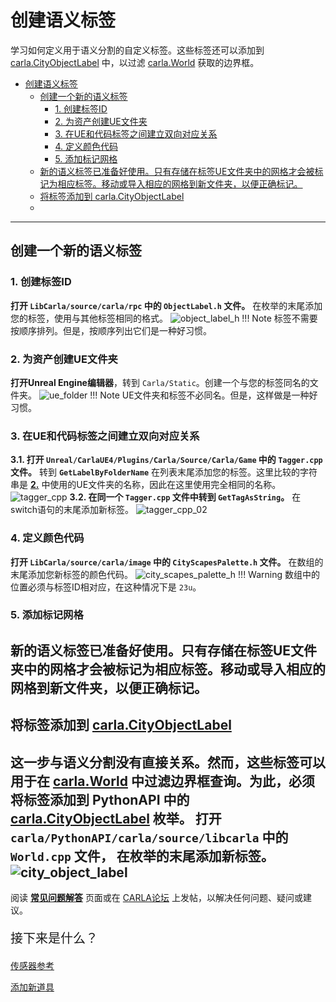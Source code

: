 
# 创建语义标签
学习如何定义用于语义分割的自定义标签。这些标签还可以添加到 [carla.CityObjectLabel](python_api.md#carla.CityObjectLabel) 中，以过滤 [carla.World](python_api.md#carla.World) 获取的边界框。
- [创建语义标签](#创建语义标签)
	- [创建一个新的语义标签](#创建一个新的语义标签)
		- [1. 创建标签ID](#1-创建标签id)
		- [2. 为资产创建UE文件夹](#2-为资产创建ue文件夹)
		- [3. 在UE和代码标签之间建立双向对应关系](#3-在ue和代码标签之间建立双向对应关系)
		- [4. 定义颜色代码](#4-定义颜色代码)
		- [5. 添加标记网格](#5-添加标记网格)
	- [新的语义标签已准备好使用。只有存储在标签UE文件夹中的网格才会被标记为相应标签。移动或导入相应的网格到新文件夹，以便正确标记。](#新的语义标签已准备好使用只有存储在标签ue文件夹中的网格才会被标记为相应标签移动或导入相应的网格到新文件夹以便正确标记)
	- [将标签添加到 carla.CityObjectLabel](#将标签添加到-carlacityobjectlabel)
	- [](#)
---
## 创建一个新的语义标签
### 1. 创建标签ID
__打开 `LibCarla/source/carla/rpc` 中的 `ObjectLabel.h` 文件。__ 在枚举的末尾添加您的标签，使用与其他标签相同的格式。
![object_label_h](img/tuto_D_create_semantic_tags/01_objectlabel_tag.jpg)
!!! Note
    标签不需要按顺序排列。但是，按顺序列出它们是一种好习惯。
### 2. 为资产创建UE文件夹
__打开Unreal Engine编辑器__，转到 `Carla/Static`。创建一个与您的标签同名的文件夹。
![ue_folder](img/tuto_D_create_semantic_tags/02_ue_folder.jpg)
!!! Note
    UE文件夹和标签不必同名。但是，这样做是一种好习惯。
### 3. 在UE和代码标签之间建立双向对应关系
__3.1. 打开 `Unreal/CarlaUE4/Plugins/Carla/Source/Carla/Game` 中的 `Tagger.cpp` 文件。__ 转到 __`GetLabelByFolderName`__ 在列表末尾添加您的标签。这里比较的字符串是 [__2.__](#2-为资产创建UE文件夹) 中使用的UE文件夹的名称，因此在这里使用完全相同的名称。
![tagger_cpp](img/tuto_D_create_semantic_tags/03_tagger_cpp.jpg)
__3.2. 在同一个 `Tagger.cpp` 文件中转到 `GetTagAsString`。__ 在switch语句的末尾添加新标签。
![tagger_cpp_02](img/tuto_D_create_semantic_tags/04_tagger_cpp_02.jpg)
### 4. 定义颜色代码
__打开 `LibCarla/source/carla/image` 中的 `CityScapesPalette.h` 文件。__ 在数组的末尾添加您新标签的颜色代码。
![city_scapes_palette_h](img/tuto_D_create_semantic_tags/05_city_scapes_palette_h.jpg)
!!! Warning
    数组中的位置必须与标签ID相对应，在这种情况下是 `23u`。
### 5. 添加标记网格
新的语义标签已准备好使用。只有存储在标签UE文件夹中的网格才会被标记为相应标签。移动或导入相应的网格到新文件夹，以便正确标记。
---
## 将标签添加到 [carla.CityObjectLabel](python_api.md#carla.CityObjectLabel)
这一步与语义分割没有直接关系。然而，这些标签可以用于在 [carla.World](python_api.md#carla.World) 中过滤边界框查询。为此，必须将标签添加到 PythonAPI 中的 [carla.CityObjectLabel](python_api.md#carla.CityObjectLabel) 枚举。
__打开 `carla/PythonAPI/carla/source/libcarla` 中的 `World.cpp` 文件，__ 在枚举的末尾添加新标签。
![city_object_label](img/tuto_D_create_semantic_tags/06_city_object_label.jpg)
---
阅读 **[常见问题解答](build_faq.md)** 页面或在 [CARLA论坛](https://github.com/carla-simulator/carla/discussions) 上发帖，以解决任何问题、疑问或建议。
<p style="font-size: 20px">接下来是什么？</p>
<div class="build-buttons">
<p>
<a href="../ref_sensors" target="_blank" class="btn btn-neutral" title="了解CARLA中传感器的所有信息">
传感器参考</a>
</p>
<p>
<a href="../tuto_A_add_props" target="_blank" class="btn btn-neutral" title="了解如何将您的自定义内容导入CARLA">
添加新道具</a>
</p>
</div>
